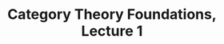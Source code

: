 ---
title: Category Theory Foundations, Lecture 1
url-video: https://www.youtube.com/watch?v=ZKmodCApZwk
authors:
- Steve Awodey
type: presentation
tags:
- category theory
doHaskell-type: video lecture
dohaskell-year: 2012
---
